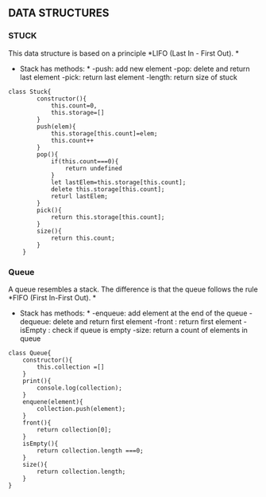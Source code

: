 ## DATA STRUCTURES 

### STUCK

This data structure is based on a principle *LIFO (Last In - First Out). *
* Stack has methods:  *
-push: add new element
-pop: delete and return last element
-pick: return last element
-length: return size of stuck

``` 
class Stuck{
        constructor(){
            this.count=0,
            this.storage=[]
        }
        push(elem){
            this.storage[this.count]=elem;
            this.count++
        }
        pop(){
            if(this.count===0){
                return undefined
            }
            let lastElem=this.storage[this.count];
            delete this.storage[this.count];
            returl lastElem;
        }
        pick(){
            return this.storage[this.count];
        }
        size(){
            return this.count;
        }
    }
```

### Queue

A queue resembles a stack. The difference is that the queue follows the rule *FIFO (First In-First Out). *
* Stack has methods: *
-enqueue: add element at the end of the queue
-dequeue: delete and return first element 
-front : return first element
-isEmpty : check if queue is empty
-size: return a count of elements in queue

``` 
class Queue{
    constructor(){
        this.collection =[]
    }
    print(){
        console.log(collection);
    }
    enquene(element){
        collection.push(element);
    }
    front(){
        return collection[0];
    }
    isEmpty(){
        return collection.length ===0;
    }
    size(){
        return collection.length;
    }
}
```

###

